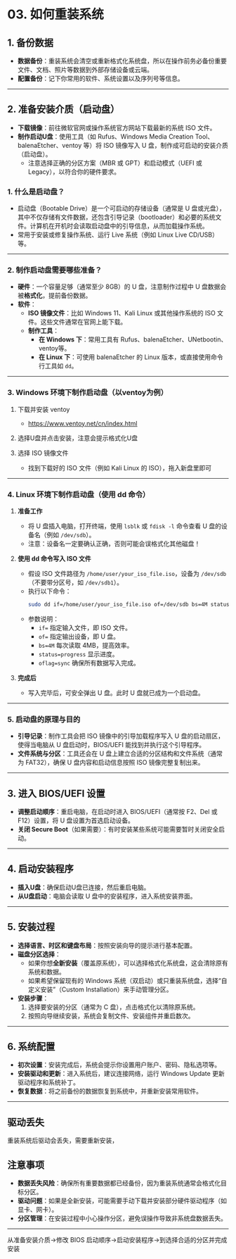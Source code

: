 # 03. 如何重装系统

## **1. 备份数据**
- **数据备份**：重装系统会清空或重新格式化系统盘，所以在操作前务必备份重要文件、文档、照片等数据到外部存储设备或云端。
- **配置备份**：记下你常用的软件、系统设置以及序列号等信息。

---

## 2. 准备安装介质（启动盘）
- **下载镜像**：前往微软官网或操作系统官方网站下载最新的系统 ISO 文件。
- **制作启动U盘**：使用工具（如 Rufus、Windows Media Creation Tool、balenaEtcher、ventoy 等）将 ISO 镜像写入 U 盘，制作成可启动的安装介质（启动盘）。  
  - 注意选择正确的分区方案（MBR 或 GPT）和启动模式（UEFI 或 Legacy），以符合你的硬件要求。

### 1. 什么是启动盘？

- 启动盘（Bootable Drive）是一个可启动的存储设备（通常是 U 盘或光盘），其中不仅存储有文件数据，还包含引导记录（bootloader）和必要的系统文件。计算机在开机时会读取启动盘中的引导信息，从而加载操作系统。
- 常用于安装或修复操作系统、运行 Live 系统（例如 Linux Live CD/USB）等。

---

### 2. 制作启动盘需要哪些准备？

- **硬件**：一个容量足够（通常至少 8GB）的 U 盘，注意制作过程中 U 盘数据会被**格式化**，提前备份数据。
- **软件**：  
  - **ISO 镜像文件**：比如 Windows 11、Kali Linux 或其他操作系统的 ISO 文件。这些文件通常在官网上能下载。
  - **制作工具**：  
    - **在 Windows 下**：常用工具有 Rufus、balenaEtcher、UNetbootin、ventoy等。  
    - **在 Linux 下**：可使用 balenaEtcher 的 Linux 版本，或直接使用命令行工具如 `dd`。

---

### 3. Windows 环境下制作启动盘（以ventoy为例）

1. 下载并安装 ventoy
    - https://www.ventoy.net/cn/index.html

2. 选择U盘并点击安装，注意会提示格式化U盘

3. 选择 ISO 镜像文件
   - 找到下载好的 ISO 文件（例如 Kali Linux 的 ISO），拖入新盘里即可

---

### 4. Linux 环境下制作启动盘（使用 dd 命令）

1. **准备工作**  
   - 将 U 盘插入电脑，打开终端，使用 `lsblk` 或 `fdisk -l` 命令查看 U 盘的设备名（例如 `/dev/sdb`）。  
   - 注意：设备名一定要确认正确，否则可能会误格式化其他磁盘！

2. **使用 dd 命令写入 ISO 文件**  
   - 假设 ISO 文件路径为 `/home/user/your_iso_file.iso`，设备为 `/dev/sdb`（不要带分区号，如 `/dev/sdb1`）。
   - 执行以下命令：
     ```bash
     sudo dd if=/home/user/your_iso_file.iso of=/dev/sdb bs=4M status=progress oflag=sync
     ```
   - 参数说明：  
     - `if=` 指定输入文件，即 ISO 文件。  
     - `of=` 指定输出设备，即 U 盘。  
     - `bs=4M` 每次读取 4MB，提高效率。  
     - `status=progress` 显示进度。  
     - `oflag=sync` 确保所有数据写入完成。

3. **完成后**  
   - 写入完毕后，可安全弹出 U 盘。此时 U 盘就已成为一个启动盘。

---

### 5. 启动盘的原理与目的

- **引导记录**：制作工具会把 ISO 镜像中的引导加载程序写入 U 盘的启动扇区，使得当电脑从 U 盘启动时，BIOS/UEFI 能找到并执行这个引导程序。
- **文件系统与分区**：工具还会在 U 盘上建立合适的分区结构和文件系统（通常为 FAT32），确保 U 盘内容和启动信息按照 ISO 镜像完整复制出来。

---

## **3. 进入 BIOS/UEFI 设置**
- **调整启动顺序**：重启电脑，在启动时进入 BIOS/UEFI（通常按 F2、Del 或 F12）设置，将 U 盘设置为首选启动设备。
- **关闭 Secure Boot**（如果需要）：有时安装某些系统可能需要暂时关闭安全启动。

---

## **4. 启动安装程序**
- **插入U盘**：确保启动U盘已连接，然后重启电脑。
- **从U盘启动**：电脑会读取 U 盘中的安装程序，进入系统安装界面。

---

## **5. 安装过程**
- **选择语言、时区和键盘布局**：按照安装向导的提示进行基本配置。
- **磁盘分区选择**：
  - 如果你想**全新安装**（覆盖原系统），可以选择格式化系统盘，这会清除原有系统和数据。
  - 如果希望保留现有的 Windows 系统（双启动）或只重装系统盘，选择“自定义安装”（Custom Installation）来手动管理分区。
- **安装步骤**：
  1. 选择要安装的分区（通常为 C 盘），点击格式化以清除原系统。
  2. 按照向导继续安装，系统会复制文件、安装组件并重启数次。

---

## **6. 系统配置**
- **初次设置**：安装完成后，系统会提示你设置用户账户、密码、隐私选项等。
- **安装驱动和更新**：进入系统后，建议连接网络，运行 Windows Update 更新驱动程序和系统补丁。
- **恢复数据**：将之前备份的数据恢复到系统中，并重新安装常用软件。

---

## 驱动丢失 

重装系统后驱动会丢失，需要重新安装，

## **注意事项**
- **数据丢失风险**：确保所有重要数据都已经备份，因为重装系统通常会格式化目标分区。
- **驱动问题**：如果是全新安装，可能需要手动下载并安装部分硬件驱动程序（如显卡、网卡）。
- **分区管理**：在安装过程中小心操作分区，避免误操作导致非系统盘数据丢失。

---

从准备安装介质->修改 BIOS 启动顺序->启动安装程序->到选择合适的分区并完成安装